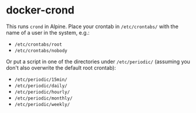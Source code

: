# docker-crond

This runs `crond` in Alpine. Place your crontab in `/etc/crontabs/` with the
name of a user in the system, e.g.:

- `/etc/crontabs/root`
- `/etc/crontabs/nobody`

Or put a script in one of the directories under `/etc/periodic/` (assuming you
don't also overwrite the default root crontab):

- `/etc/periodic/15min/`
- `/etc/periodic/daily/`
- `/etc/periodic/hourly/`
- `/etc/periodic/monthly/`
- `/etc/periodic/weekly/`
